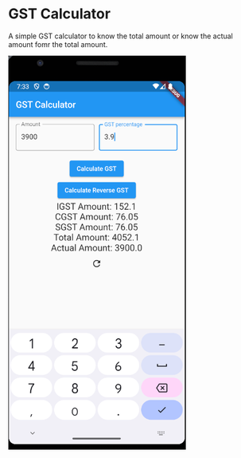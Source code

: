 # GST Calculator
 A simple GST calculator to know the total amount or know the actual amount fomr the total amount.

![alt text](https://github.com/KevalB/GST-Calculator/blob/main/39_GST.png?raw=true)

